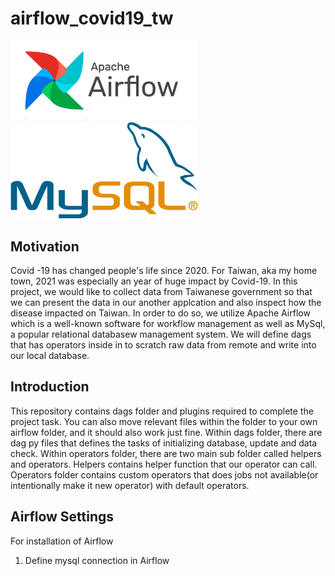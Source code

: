 # airflow_covid19_tw
<img src="images/airflow.png" width="300"/><img src="images/mysql.png" width="300"/>

## Motivation
Covid -19 has changed people's life since 2020. For Taiwan, aka my home town, 2021 was especially an year of huge impact by Covid-19. In this project, we would like to collect data from Taiwanese government so that we can present the data in our another applcation and also inspect how the disease impacted on Taiwan. In order to do so, we utilize Apache Airflow which is a well-known software for workflow management as well as MySql, a popular relational databasew management system. We will define dags that has operators inside in to scratch raw data from remote and write into our local database.

## Introduction
This repository contains dags folder and plugins required to complete the project task. You can also move relevant files within the folder to your own airflow folder, and it should also work just fine. Within dags folder, there are dag py files that defines the tasks of initializing database, update and data check. Within operators folder, there are two main sub folder called helpers and operators. Helpers contains helper function that our operator can call. Operators folder contains custom operators that does jobs not available(or intentionally make it new operator) with default operators.

## Airflow Settings
For installation of Airflow 

1. Define mysql connection in Airflow 
